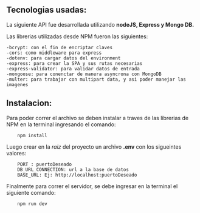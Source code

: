## Tecnologias usadas:

La siguiente API fue desarrollada utilizando __nodeJS, Express y Mongo DB.__

Las librerias utilizadas desde NPM fueron las siguientes:

    -bcrypt: con el fin de encriptar claves
    -cors: como middleware para express
    -dotenv: para cargar datos del environment
    -express: para crear la SPA y sus rutas necesarias
    -express-validator: para validar datos de entrada
    -mongoose: para conenctar de manera asyncrona con MongoDB
    -multer: para trabajar con multipart data, y asi poder manejar las  imagenes

## Instalacion:

Para poder correr el archivo se deben instalar a traves de las librerias de NPM en la terminal ingresando el comando: 

```
    npm install
```

Luego crear en la _raiz_ del proyecto un archivo __.env__ con los sigueintes valores:
    
```
    PORT : puertoDeseado
    DB_URL_CONNECTION: url a la base de datos
    BASE_URL: Ej: http://localhost:puertoDeseado
```

Finalmente para correr el servidor, se debe ingresar en la terminal el siguiente comando:

```
    npm run dev
```



